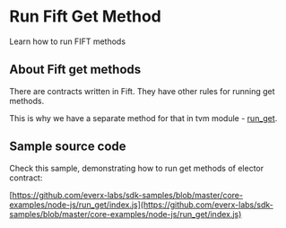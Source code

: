 # Run Fift Get Method

Learn how to run FIFT methods

## About Fift get methods

There are contracts written in Fift. They have other rules for running get methods.

This is why we have a separate method for that in tvm module - [run_get](../../reference/types-and-methods/mod\_tvm.md#run_get).

## Sample source code

Check this sample, demonstrating how to run get methods of elector contract:

[https://github.com/everx-labs/sdk-samples/blob/master/core-examples/node-js/run_get/index.js](https://github.com/everx-labs/sdk-samples/blob/master/core-examples/node-js/run_get/index.js)
